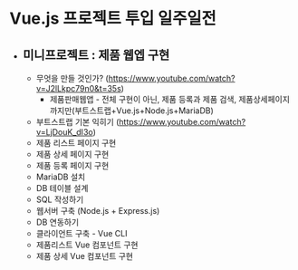 # Vue.js 프로젝트 투입 일주일전
- 미니프로젝트 : 제품 웹엡 구현
  -  
  - 무엇을 만들 것인가? (https://www.youtube.com/watch?v=J2lLkpc79n0&t=35s)
    - 제품판매웹앱 - 전체 구현이 아닌, 제품 등록과 제품 검색, 제품상세페이지 까지만(부트스트랩+Vue.js+Node.js+MariaDB)
  - 부트스트랩 기본 익히기 (https://www.youtube.com/watch?v=LjDouK_dI3o)
  - 제품 리스트 페이지 구현 
  - 제품 상세 페이지 구현 
  - 제품 등록 페이지 구현 
  - MariaDB 설치
  - DB 테이블 설계
  - SQL 작성하기
  - 웹서버 구축 (Node.js + Express.js)
  - DB 연동하기
  - 클라이언트 구축 - Vue CLI
  - 제품리스트 Vue 컴포넌트 구현
  - 제품 상세 Vue 컴포넌트 구현